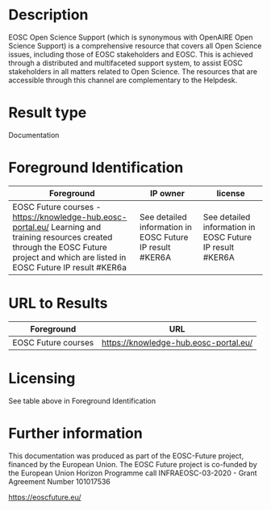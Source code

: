 # Description

EOSC Open Science Support (which is synonymous with OpenAIRE Open Science Support) is a comprehensive resource that covers all Open Science issues, including those of EOSC stakeholders and EOSC. This is achieved through a distributed and multifaceted support system, to assist EOSC stakeholders in all matters related to Open Science. The resources that are accessible through this channel are complementary to the Helpdesk.

# Result type

Documentation

# Foreground Identification

| Foreground | IP owner | license|
|------------|----------|--------|
|EOSC Future courses - https://knowledge-hub.eosc-portal.eu/ Learning and training resources created through the EOSC Future project and which are listed in EOSC Future IP result #KER6a|See detailed information in EOSC Future IP result #KER6A |See detailed information in EOSC Future IP result #KER6A|


# URL to Results

| Foreground | URL|
|------------|----------|
|EOSC Future courses | https://knowledge-hub.eosc-portal.eu/ |

# Licensing
See table above in Foreground Identification

# Further information
This documentation was produced as part of the EOSC-Future project, financed by the European Union.
The EOSC Future project is co-funded by the European Union Horizon Programme call INFRAEOSC-03-2020 - Grant Agreement Number 101017536

https://eoscfuture.eu/
